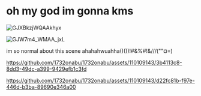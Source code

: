 # oh my god im gonna kms
![GJXBkzjWQAAkhyx](https://github.com/1732onabu/1732onabu/assets/110109143/cadb857b-55c2-4227-9467-223512ec1b8d)

![GJW7m4_WMAA_jxL](https://github.com/1732onabu/1732onabu/assets/110109143/84405b19-180d-49b3-964d-38fdbe3b6f96)

im so normal about this scene ahahahwuahha()())!#&%#!&///(""¤=)



https://github.com/1732onabu/1732onabu/assets/110109143/3b4113c8-8dd3-49dc-a399-9429efb1c3fd

https://github.com/1732onabu/1732onabu/assets/110109143/d22fc81b-f97e-446d-b3ba-89690e346a00












